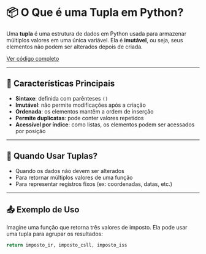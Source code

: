 # 📦 O Que é uma Tupla em Python?

Uma **tupla** é uma estrutura de dados em Python usada para armazenar múltiplos valores em uma única variável. Ela é **imutável**, ou seja, seus elementos não podem ser alterados depois de criada.

[Ver código completo](/codigos/tuplas.py)

---

## 🔑 Características Principais

- **Sintaxe**: definida com parênteses `()`
- **Imutável**: não permite modificações após a criação
- **Ordenada**: os elementos mantêm a ordem de inserção
- **Permite duplicatas**: pode conter valores repetidos
- **Acessível por índice**: como listas, os elementos podem ser acessados por posição

---

## 🧠 Quando Usar Tuplas?

- Quando os dados não devem ser alterados
- Para retornar múltiplos valores de uma função
- Para representar registros fixos (ex: coordenadas, datas, etc.)

---

## 📤 Exemplo de Uso

Imagine uma função que retorna três valores de imposto. Ela pode usar uma tupla para agrupar os resultados:

```python
return imposto_ir, imposto_csll, imposto_iss
